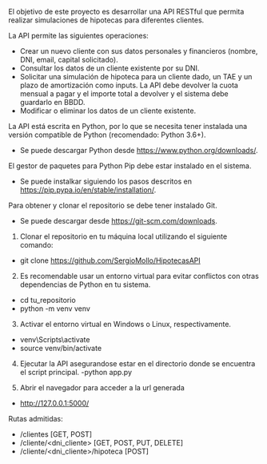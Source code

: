 El objetivo de este proyecto es desarrollar una API RESTful que permita realizar simulaciones de hipotecas para diferentes clientes.

La API permite las siguientes operaciones:
- Crear un nuevo cliente con sus datos personales y financieros (nombre, DNI, email, capital solicitado).
- Consultar los datos de un cliente existente por su DNI.
- Solicitar una simulación de hipoteca para un cliente dado, un TAE y un plazo de amortización como inputs. La API debe devolver la cuota mensual a pagar y el importe total a devolver y el sistema debe guardarlo en BBDD.
- Modificar o eliminar los datos de un cliente existente.

La API está escrita en Python, por lo que se necesita tener instalada una versión compatible de Python (recomendado: Python 3.6+). 
- Se puede descargar Python desde https://www.python.org/downloads/.

 El gestor de paquetes para Python Pip debe estar instalado en el sistema. 
 - Se puede instalkar siguiendo los pasos descritos en https://pip.pypa.io/en/stable/installation/. 

Para obtener y clonar el repositorio se debe tener instalado Git.
- Se puede descargar desde https://git-scm.com/downloads.


1. Clonar el repositorio en tu máquina local utilizando el siguiente comando:
- git clone https://github.com/SergioMollo/HipotecasAPI

2. Es recomendable usar un entorno virtual para evitar conflictos con otras dependencias de Python en tu sistema.
- cd tu_repositorio
- python -m venv venv

3. Activar el entorno virtual en Windows o Linux, respectivamente.
- venv\Scripts\activate
- source venv/bin/activate

4. Ejecutar la API asegurandose estar en el directorio donde se encuentra el script principal.
-python app.py

5. Abrir el navegador para acceder a la url generada
- http://127.0.0.1:5000/

Rutas admitidas:
- /clientes [GET, POST]
- /cliente/<dni_cliente> [GET, POST, PUT, DELETE]
- /cliente/<dni_cliente>/hipoteca [POST]
